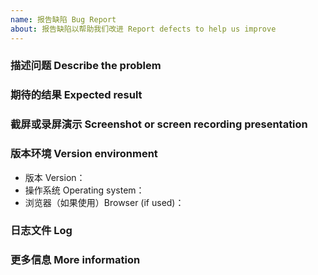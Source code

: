 ```yaml
---
name: 报告缺陷 Bug Report
about: 报告缺陷以帮助我们改进 Report defects to help us improve
---
```


### 描述问题 Describe the problem

<!--
请尽量清晰精准地描述你碰到的问题。
Please describe your problem as clearly and accurately as possible.
-->

### 期待的结果 Expected result

<!--
请尽量清晰精准地描述你所期待的结果。
Please be as clear and accurate as possible to describe the results you are looking for.
-->

### 截屏或录屏演示 Screenshot or screen recording presentation

<!--
如果可能，请尽量附加截图或录屏来描述你遇到的问题。
If possible, please try to attach screenshots or videos to describe the problem you are experiencing.

（Windows 下推荐使用 [Screen2Gif](https://www.screentogif.com/) 进行录屏。如果是编辑器输入相关问题，使用 Screen2Gif 录制结束后请打开`图像 - 按键`）
(It is recommended to use [Screen2Gif](https://www.screentogif.com/) to record the screen under Windows. If it is related to the editor input, please open the `Image - Key Strokes` after recording with Screen2Gif)
-->

### 版本环境 Version environment

* 版本 Version：
* 操作系统 Operating system：
* 浏览器（如果使用）Browser (if used)：

### 日志文件 Log

<!--
程序日志文件位于：

* 操作系统用户家目录 ~/.siyuan/siyuan.log，可在设置 - 关于 - 打开配置目录快速打开
* Windows 上一般位于 C:\Users\YourName\siyuan\siyuan.log

The program log file is located at:

* The operating system user's home directory ~/.siyuan/siyuan.log, can be opened quickly in Settings - About-Open the configuration directory
* Generally located at C:\Users\YourName\siyuan\siyuan.log on Windows
-->

### 更多信息 More information

<!--
请提供其他附加信息帮助我们诊断问题。
Please provide other additional information to help us diagnose the problem.
-->